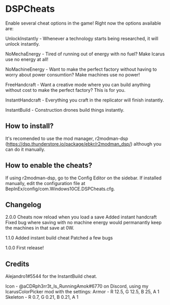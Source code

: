 # DSPCheats

Enable several cheat options in the game! Right now the options available are:


UnlockInstantly - Whenever a technology starts being researched, it will unlock instantly.

NoMechaEnergy - Tired of running out of energy with no fuel? Make Icarus use no energy at all!

NoMachineEnergy - Want to make the perfect factory without having to worry about power consumtion? Make machines use no power!

FreeHandcraft - Want a creative mode where you can build anything without cost to make the perfect factory? This is for you.

InstantHandcraft - Everything you craft in the replicator will finish instantly.

InstantBuild - Construction drones build things instantly.

## How to install?
It's recomended to use the mod manager, r2modman-dsp (https://dsp.thunderstore.io/package/ebkr/r2modman_dsp/) although you can do it manually.

## How to enable the cheats?
If using r2modman-dsp, go to the Config Editor on the sidebar. If installed manually, edit the configuration file at BepInEx/config/com.Windows10CE.DSPCheats.cfg.

## Changelog
2.0.0
Cheats now reload when you load a save
Added instant handcraft
Fixed bug where saving with no machine energy would permanantly keep the machines in that save at 0W.

1.1.0
Added instant build cheat
Patched a few bugs

1.0.0
First release!

## Credits
Alejandro1#5544 for the InstantBuild cheat.

Icon - @aCDRph3rr3t_Is_RunningAmok#6770 on Discord, using my IcarusColorPicker mod with the settings:
Armor - R 12.5, G 12.5, B 25, A 1
Skeleton - R 0.7, G 0.21, B 0.21, A 1